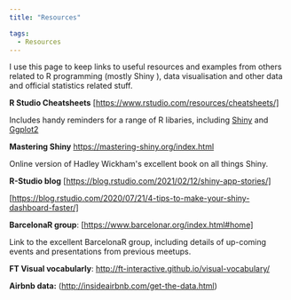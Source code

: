 ```yaml
---
title: "Resources"

tags:
  - Resources
---
```


I use this page to keep links to useful resources and examples from others related to R programming (mostly Shiny ), data visualisation and other data and official statistics related stuff.

**R Studio Cheatsheets** 
[https://www.rstudio.com/resources/cheatsheets/]

Includes handy reminders for a range of R libaries, including [Shiny](https://shiny.rstudio.com/images/shiny-cheatsheet.pdf) and [Ggplot2](https://www.rstudio.com/wp-content/uploads/2015/03/ggplot2-cheatsheet.pdf)

**Mastering Shiny** 
https://mastering-shiny.org/index.html

Online version of Hadley Wickham's excellent book on all things Shiny.

**R-Studio blog** 
[https://blog.rstudio.com/2021/02/12/shiny-app-stories/]

[https://blog.rstudio.com/2020/07/21/4-tips-to-make-your-shiny-dashboard-faster/]

**BarcelonaR group**: 
[https://www.barcelonar.org/index.html#home]

Link to the excellent BarcelonaR group, including details of up-coming events and presentations from previous meetups. 

**FT Visual vocabularly**: 
http://ft-interactive.github.io/visual-vocabulary/


**Airbnb data:** (http://insideairbnb.com/get-the-data.html)



